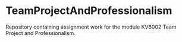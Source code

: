 # TeamProjectAndProfessionalism
Repository containing assignment work for the module KV6002 Team Project and Professionalism.
